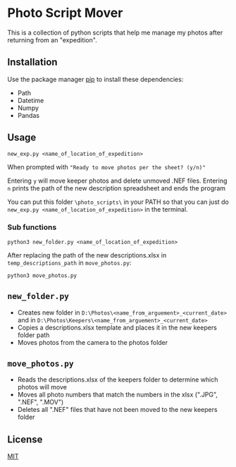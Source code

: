 # Photo Script Mover

This is a collection of python scripts that help me manage my photos after returning from an "expedition".

## Installation

Use the package manager [pip](https://pip.pypa.io/en/stable/) to install these dependencies:

- Path
- Datetime
- Numpy
- Pandas

## Usage

`new_exp.py <name_of_location_of_expedition>`

When prompted with `"Ready to move photos per the sheet? (y/n)"`

Entering `y` will move keeper photos and delete unmoved .NEF files.
Entering `n` prints the path of the new description spreadsheet and ends the program

You can put this folder `\photo_scripts\` in your PATH so that you can just do `new_exp.py <name_of_location_of_expedition>` in the terminal.

### Sub functions

`python3 new_folder.py <name_of_location_of_expedition>`

After replacing the path of the new descriptions.xlsx in `temp_descriptions_path` in `move_photos.py`:

`python3 move_photos.py`

## `new_folder.py`

- Creates new folder in `D:\Photos\<name_from_arguement>_<current_date>` and in `D:\Photos\Keepers\<name_from_arguement>_<current_date>`
- Copies a descriptions.xlsx template and places it in the new keepers folder path
- Moves photos from the camera to the photos folder

## `move_photos.py`

- Reads the descriptions.xlsx of the keepers folder to determine which photos will move
- Moves all photo numbers that match the numbers in the xlsx (".JPG", ".NEF", ".MOV")
- Deletes all ".NEF" files that have not been moved to the new keepers folder

## License

[MIT](https://choosealicense.com/licenses/mit/)
